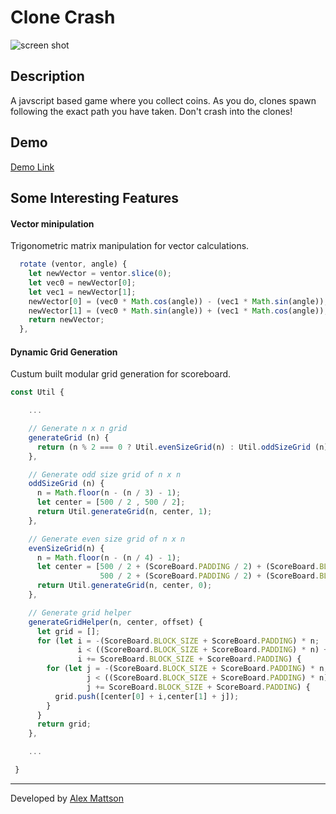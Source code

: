
# Clone Crash

![screen shot](https://s15.postimg.org/aji1hna0r/Screen_Shot_2016_09_13_at_9_12_43_AM.png)

## Description

A javscript based game where you collect coins. As you do, clones spawn following the exact path you have taken. Don't crash into the clones!


## Demo

[Demo Link](https://amattson21.github.io/clone_crash/)

## Some Interesting Features

#### Vector minipulation

Trigonometric matrix manipulation for vector calculations.

``` javascript
  rotate (ventor, angle) {
    let newVector = ventor.slice(0);
    let vec0 = newVector[0];
    let vec1 = newVector[1];
    newVector[0] = (vec0 * Math.cos(angle)) - (vec1 * Math.sin(angle));
    newVector[1] = (vec0 * Math.sin(angle)) + (vec1 * Math.cos(angle));
    return newVector;
  },
```

#### Dynamic Grid Generation

Custum built modular grid generation for scoreboard.

``` javascript
const Util {

	...

    // Generate n x n grid
    generateGrid (n) {
      return (n % 2 === 0 ? Util.evenSizeGrid(n) : Util.oddSizeGrid (n));
    },

    // Generate odd size grid of n x n
    oddSizeGrid (n) {
      n = Math.floor(n - (n / 3) - 1);
      let center = [500 / 2 , 500 / 2];
      return Util.generateGrid(n, center, 1);
    },

    // Generate even size grid of n x n
    evenSizeGrid(n) {
      n = Math.floor(n - (n / 4) - 1);
      let center = [500 / 2 + (ScoreBoard.PADDING / 2) + (ScoreBoard.BLOCK_SIZE) / 2,
                    500 / 2 + (ScoreBoard.PADDING / 2) + (ScoreBoard.BLOCK_SIZE / 2)];
      return Util.generateGrid(n, center, 0);
    },

    // Generate grid helper
    generateGridHelper(n, center, offset) {
      let grid = [];
      for (let i = -(ScoreBoard.BLOCK_SIZE + ScoreBoard.PADDING) * n;
               i < ((ScoreBoard.BLOCK_SIZE + ScoreBoard.PADDING) * n) + offset;
               i += ScoreBoard.BLOCK_SIZE + ScoreBoard.PADDING) {
        for (let j = -(ScoreBoard.BLOCK_SIZE + ScoreBoard.PADDING) * n;
                 j < ((ScoreBoard.BLOCK_SIZE + ScoreBoard.PADDING) * n) + offset;
                 j += ScoreBoard.BLOCK_SIZE + ScoreBoard.PADDING) {
          grid.push([center[0] + i,center[1] + j]);
        }
      }
      return grid;
    },

  	...

 }
```
---
Developed by [Alex Mattson](http://www.alexmattson.com)
